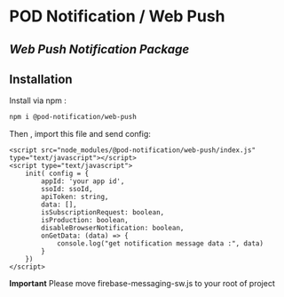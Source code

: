 # POD Notification / Web Push
## _Web Push Notification Package_

## Installation

Install via npm :
```sh
npm i @pod-notification/web-push
```
Then , import this file and send config:
```
<script src="node_modules/@pod-notification/web-push/index.js" type="text/javascript"></script>
<script type="text/javascript">
    init( config = {
        appId: 'your app id',
        ssoId: ssoId,
        apiToken: string,
        data: [],
        isSubscriptionRequest: boolean,
        isProduction: boolean,
        disableBrowserNotification: boolean,
        onGetData: (data) => {
            console.log("get notification message data :", data)
        }
    })
</script>
```
**Important** Please move firebase-messaging-sw.js to your root of project
